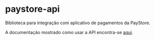 # paystore-api
Biblioteca para integração com aplicativo de pagamentos da PayStore.

A documentação mostrado como usar a API encontra-se [aqui](http://177.43.232.243:6655/credenciais/).
